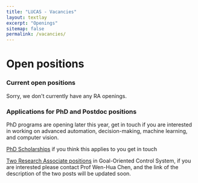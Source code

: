 ```yaml
---
title: "LUCAS - Vacancies"
layout: textlay
excerpt: "Openings"
sitemap: false
permalink: /vacancies/
---
```


# Open positions

### Current open positions
Sorry, we don't currently have any RA openings.


### Applications for PhD and Postdoc positions

PhD programs are opening later this year, get in touch if you are interested in working on advanced automation, decision-making, machine learning, and computer vision.

[PhD Scholarships](https://www.lboro.ac.uk/study/postgraduate/fees-funding/research-degree-funding/china-scholarship-council/) if you think this applies to you get in touch 

[Two Research Associate positions](https://vacancies.lboro.ac.uk/tlive_webrecruitment/wrd/run/ETREC107GF.open?VACANCY_ID%3d585387T83z%1BUSESSION=E8C22EBC7006B85E88FF63603620624C&WVID=5913100PrZ&LANG=USA) in Goal-Oriented Control System, if you are interested please contact Prof Wen-Hua Chen, and the link of the description of the two posts will be updated soon.

<br>
<br>
<br>
<br>
